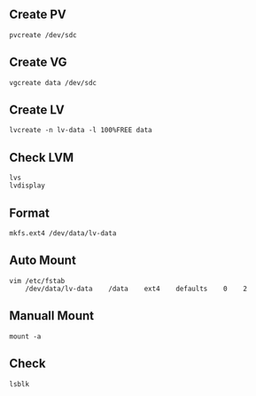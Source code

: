 ## Create PV
    pvcreate /dev/sdc
## Create VG
    vgcreate data /dev/sdc
## Create LV
    lvcreate -n lv-data -l 100%FREE data
## Check LVM
    lvs
    lvdisplay
## Format
    mkfs.ext4 /dev/data/lv-data 
## Auto Mount
    vim /etc/fstab 
        /dev/data/lv-data    /data    ext4    defaults    0    2
## Manuall Mount
    mount -a
## Check
    lsblk